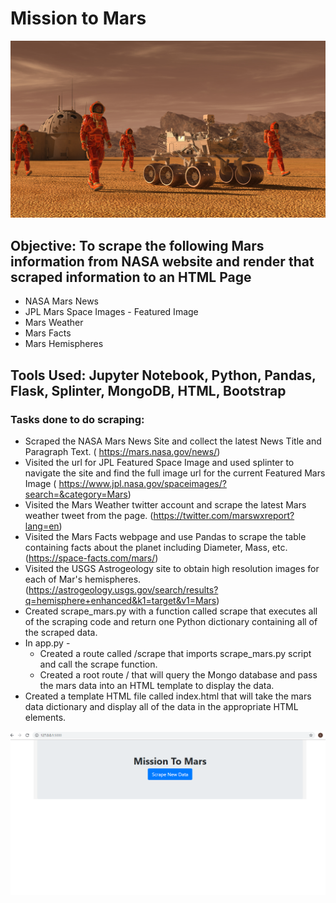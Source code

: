 # Mission to Mars

![Mars_Image](Images/mission_to_mars.png)

## Objective: To scrape the following Mars information from NASA website and render that scraped information to an HTML Page

  - NASA Mars News
  - JPL Mars Space Images - Featured Image
  - Mars Weather
  - Mars Facts
  - Mars Hemispheres

## Tools Used: Jupyter Notebook, Python, Pandas, Flask, Splinter, MongoDB, HTML, Bootstrap

### Tasks done to do scraping:
- Scraped the NASA Mars News Site and collect the latest News Title and Paragraph Text. ( https://mars.nasa.gov/news/) 
- Visited the url for JPL Featured Space Image and used splinter to navigate the site and find the full image url for the current Featured Mars Image ( https://www.jpl.nasa.gov/spaceimages/?search=&category=Mars)
- Visited the Mars Weather twitter account and scrape the latest Mars weather tweet from the page. (https://twitter.com/marswxreport?lang=en)
- Visited the Mars Facts webpage and use Pandas to scrape the table containing facts about the planet including Diameter, Mass, etc. (https://space-facts.com/mars/)
- Visited the USGS Astrogeology site to obtain high resolution images for each of Mar's hemispheres.(https://astrogeology.usgs.gov/search/results?q=hemisphere+enhanced&k1=target&v1=Mars)
- Created scrape_mars.py with a function called scrape that executes all of the scraping code and return one Python dictionary containing all of the scraped data.
- In app.py -
   - Created a route called /scrape that imports scrape_mars.py script and call the scrape function.
   - Created a root route / that will query the Mongo database and pass the mars data into an HTML template to display the data.
- Created a template HTML file called index.html that will take the mars data dictionary and display all of the data in the appropriate HTML elements. 


![html1](Mission_to_Mars/Screenshots/MainPage.png)
